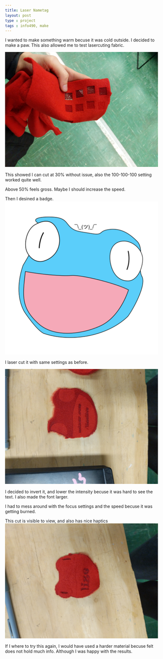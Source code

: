 ```yaml
---
title: Laser Nametag
layout: post
type : project
tags : info490, make
---
```


I wanted to make something warm becuse it was cold outside. I decided to make a paw. This also allowed me to test lasercuting fabric.

![laser cut test](/assets/info490/IMG_20190213_204532.jpg)


This showed I can cut at 30% without issue, also the 100-100-100 setting worked quite well.

Above 50% feels gross. Maybe I should increase the speed.

Then I desined a badge.
![laser cut test](/assets/info490/ohno.logo.png)

I laser cut it with same settings as before.

![cut one](/assets/info490/IMG_20190220_195354.jpg)

I decided to invert it, and lower the intensity becuse it was hard to see the text.
I also made the font larger.


I had to mess around with the focus settings and the speed becuse it was getting burned.

This cut is visible to view, and also has nice haptics
![cut two](/assets/info490/IMG_20190220_195347.jpg)

If I where to try this again, I would have used a harder material becuse felt does not hold much info.
Although I was happy with the results.
